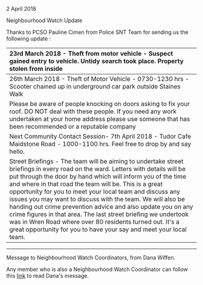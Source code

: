 2 April 2018

Neighbourhood Watch Update

Thanks to PCSO Pauline Cimen from Police SNT Team for sending us the following update :

| 23rd March 2018 - Theft from motor vehicle - Suspect gained entry to vehicle. Untidy search took place. Property stolen from inside                                                                                                                                                                                                                                                                                                                                                                                                                                                                                                                  |
| :--------------------------------------------------------------------------------------------------------------------------------------------------------------------------------------------------------------------------------------------------------------------------------------------------------------------------------------------------------------------------------------------------------------------------------------------------------------------------------------------------------------------------------------------------------------------------------------------------------------------------------------------------- |
| 26th March 2018 - Theft of Motor Vehicle - 0730-1230 hrs - Scooter chained up in underground car park outside Staines Walk                                                                                                                                                                                                                                                                                                                                                                                                                                                                                                                           |
| Please be aware of people knocking on doors asking to fix your roof. DO NOT deal with these people. If you need any work undertaken at your home address please use someone that has been recommended or a reputable company                                                                                                                                                                                                                                                                                                                                                                                                                         |
| Next Community Contact Session- 7th April 2018 - Tudor Cafe Maidstone Road - 1000-1100 hrs. Feel free to drop by and say hello.                                                                                                                                                                                                                                                                                                                                                                                                                                                                                                                      |
| Street Briefings - The team will be aiming to undertake street briefings in every road on the ward. Letters with details will be put through the door by hand which will inform you of the time and where in that road the team will be. This is a great opportunity for you to meet your local team and discuss any issues you may want to discuss with the team. We will also be handing out crime prevention advice and also update you on any crime figures in that area. The last street briefing we undertook was in Wren Road where over 80 residents turned out. It's a great opportunity for you to have your say and meet your local team. |

---

Message to Neighbourhood Watch Coordinators, from Dana Wiffen.

Any member who is also a Neighbourhood Watch Coordinator can follow this [link](http://www.northcrayresidents.org.uk/pdf_docs/nw01.pdf) to read Dana's message.
